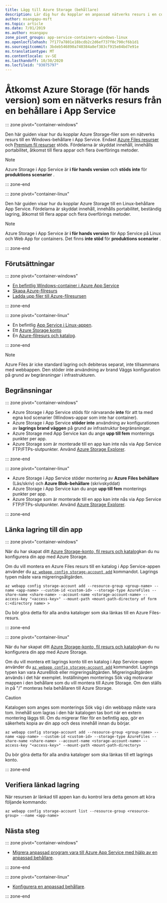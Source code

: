 ```yaml
---
title: Lägg till Azure Storage (behållare)
description: Lär dig hur du kopplar en anpassad nätverks resurs i en container app i Azure App Service. Dela filer mellan appar, hantera statiskt innehåll via fjärr anslutning och komma åt lokalt, osv.
author: msangapu-msft
ms.topic: article
ms.date: 7/01/2019
ms.author: msangapu
zone_pivot_groups: app-service-containers-windows-linux
ms.openlocfilehash: 7f177a7801e18bcdb2c2d6ef737f0c790cf6b1d1
ms.sourcegitcommit: 3bdeb546890a740384a8ef383cf915e84bd7e91e
ms.translationtype: MT
ms.contentlocale: sv-SE
ms.lasthandoff: 10/30/2020
ms.locfileid: "93075797"
---
```

# <a name="access-azure-storage-preview-as-a-network-share-from-a-container-in-app-service"></a>Åtkomst Azure Storage (för hands version) som en nätverks resurs från en behållare i App Service

::: zone pivot="container-windows"

Den här guiden visar hur du kopplar Azure Storage-filer som en nätverks resurs till en Windows-behållare i App Service. Endast [Azure Files resurser](../storage/files/storage-how-to-use-files-cli.md) och [Premium fil resurser](../storage/files/storage-how-to-create-premium-fileshare.md) stöds. Fördelarna är skyddat innehåll, innehålls portabilitet, åtkomst till flera appar och flera överförings metoder.

> [!NOTE]
>Azure Storage i App Service är **i för hands version** och **stöds inte** för **produktions scenarier** .

::: zone-end

::: zone pivot="container-linux"

Den här guiden visar hur du kopplar Azure Storage till en Linux-behållare App Service. Fördelarna är skyddat innehåll, innehålls portabilitet, beständig lagring, åtkomst till flera appar och flera överförings metoder.

> [!NOTE]
>Azure Storage i App Service är **i för hands version** för App Service på Linux och Web App for containers. Det finns **inte stöd** för **produktions scenarier** .

::: zone-end

## <a name="prerequisites"></a>Förutsättningar

::: zone pivot="container-windows"

- [En befintlig Windows-container i Azure App Service](quickstart-custom-container.md)
- [Skapa Azure-filresurs](../storage/files/storage-how-to-use-files-cli.md)
- [Ladda upp filer till Azure-filresursen](../storage/files/storage-files-deployment-guide.md)

::: zone-end

::: zone pivot="container-linux"

- En befintlig [App Service i Linux-appen](index.yml).
- Ett [Azure Storage konto](../storage/common/storage-account-create.md?tabs=azure-cli)
- En [Azure-filresurs och katalog](../storage/files/storage-how-to-use-files-cli.md).

::: zone-end

> [!NOTE]
> Azure Files är icke standard lagring och debiteras separat, inte tillsammans med webbappen. Den stöder inte användning av brand Väggs konfiguration på grund av begränsningar i infrastrukturen.
>

## <a name="limitations"></a>Begränsningar

::: zone pivot="container-windows"

- Azure Storage i App Service stöds för närvarande **inte** för att ta med egna kod scenarier (Windows-appar som inte har container).
- Azure Storage i App Service **stöder inte** användning av konfigurationen av **lagrings brand väggen** på grund av infrastruktur begränsningar.
- Azure Storage med App Service kan du ange **upp till fem** monterings punkter per app.
- Azure Storage som är monterade till en app kan inte nås via App Service FTP/FTPs-slutpunkter. Använd [Azure Storage Explorer](https://azure.microsoft.com/features/storage-explorer/).

::: zone-end

::: zone pivot="container-linux"

- Azure Storage i App Service stöder montering av **Azure Files behållare** (Läs/skriv) och **Azure Blob-behållare** (skrivskyddat)
- Azure Storage i App Service kan du ange **upp till fem** monterings punkter per app.
- Azure Storage som är monterade till en app kan inte nås via App Service FTP/FTPs-slutpunkter. Använd [Azure Storage Explorer](https://azure.microsoft.com/features/storage-explorer/).

::: zone-end

## <a name="link-storage-to-your-app"></a>Länka lagring till din app

::: zone pivot="container-windows"

När du har skapat ditt [Azure Storage-konto, fil resurs och katalog](#prerequisites)kan du nu konfigurera din app med Azure Storage.

Om du vill montera en Azure Files resurs till en katalog i App Service-appen använder du [`az webapp config storage-account add`](/cli/azure/webapp/config/storage-account?view=azure-cli-latest#az-webapp-config-storage-account-add) kommandot. Lagrings typen måste vara migreringsåtgärden.

```azurecli
az webapp config storage-account add --resource-group <group-name> --name <app-name> --custom-id <custom-id> --storage-type AzureFiles --share-name <share-name> --account-name <storage-account-name> --access-key "<access-key>" --mount-path <mount-path-directory of form c:<directory name> >
```

Du bör göra detta för alla andra kataloger som ska länkas till en Azure Files-resurs.

::: zone-end

::: zone pivot="container-linux"

När du har skapat ditt [Azure Storage-konto, fil resurs och katalog](#prerequisites)kan du nu konfigurera din app med Azure Storage.

Om du vill montera ett lagrings konto till en katalog i App Service-appen använder du [`az webapp config storage-account add`](/cli/azure/webapp/config/storage-account?view=azure-cli-latest#az-webapp-config-storage-account-add) kommandot. Lagrings typen kan vara AzureBlob eller migreringsåtgärden. Migreringsåtgärden används i det här exemplet. Inställningen monterings Sök väg motsvarar mappen i den behållare som du vill montera till Azure Storage. Om den ställs in på "/" monteras hela behållaren till Azure Storage.


> [!CAUTION]
> Katalogen som anges som monterings Sök väg i din webbapp måste vara tom. Innehåll som lagras i den här katalogen tas bort när en extern montering läggs till. Om du migrerar filer för en befintlig app, gör en säkerhets kopia av din app och dess innehåll innan du börjar.
>

```azurecli
az webapp config storage-account add --resource-group <group-name> --name <app-name> --custom-id <custom-id> --storage-type AzureFiles --share-name <share-name> --account-name <storage-account-name> --access-key "<access-key>" --mount-path <mount-path-directory>
```

Du bör göra detta för alla andra kataloger som ska länkas till ett lagrings konto.

::: zone-end

## <a name="verify-linked-storage"></a>Verifiera länkad lagring

När resursen är länkad till appen kan du kontrol lera detta genom att köra följande kommando:

```azurecli
az webapp config storage-account list --resource-group <resource-group> --name <app-name>
```

## <a name="next-steps"></a>Nästa steg

::: zone pivot="container-windows"

- [Migrera anpassad program vara till Azure App Service med hjälp av en anpassad behållare](tutorial-custom-container.md?pivots=container-windows).

::: zone-end

::: zone pivot="container-linux"

- [Konfigurera en anpassad behållare](configure-custom-container.md?pivots=platform-linux).

::: zone-end
